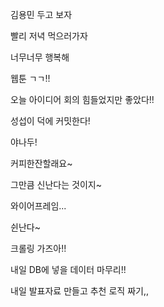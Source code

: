 김용민 두고 보자

빨리 저녁 먹으러가자

너무너무 행복해

웹툰 ㄱㄱ!!

오늘 아이디어 회의 힘들었지만 좋았다!!

성섭이 덕에 커밋한다!

야나두!

커피한잔할래요~

그만큼 신난다는 것이지~

와이어프레임...

쉰난다~

크롤링 가즈아!!

내일 DB에 넣을 데이터 마무리!!

내일 발표자료 만들고 추천 로직 짜기,,